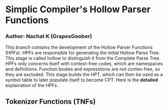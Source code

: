 # Simplic Compiler's Hollow Parser Functions
### Author: Nachat K (GrapesGoober)
This branch contains the development of the Hollow Parser Functions (HPFs). HPFs are responsible for generating the initial Hollow Parse Tree. This stage is called hollow to distinguish it from the Complete Parse Tree. HPFs only concerns itself with context-free codes, which are namespaces and definitions. Function bodies and expresstions are not contex-free, so they are excluded. This stage builds the HPT, which can then be used as a symbol table to later populate itself to become CPT. Here is the **detailed** explaination of the HPFs.

## Tokenizer Functions (TNFs)
